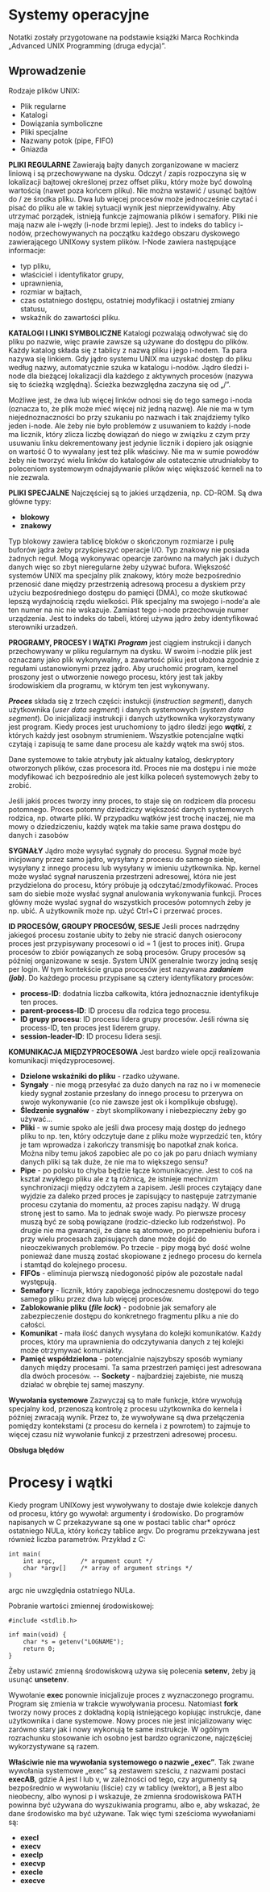 # Systemy operacyjne

Notatki zostały przygotowane na podstawie książki Marca Rochkinda „Advanced UNIX Programming (druga edycja)”.

## Wprowadzenie
Rodzaje plików UNIX:
- Plik regularne
- Katalogi
- Dowiązania symboliczne
- Pliki specjalne
- Nazwany potok (pipe, FIFO)
- Gniazda

**PLIKI REGULARNE**
Zawierają bajty danych zorganizowane w macierz liniową i są przechowywane na dysku. Odczyt / zapis rozpoczyna się w lokalizacji bajtowej określonej przez offset pliku, który może być dowolną wartością (nawet poza końcem pliku).
Nie można wstawić / usunąć bajtów do / ze środka pliku. Dwa lub więcej procesów może jednocześnie czytać i pisać do pliku ale w takiej sytuacji wynik jest nieprzewidywalny. Aby utrzymać porządek, istnieją funkcje zajmowania plików i semafory. Pliki nie mają nazw ale i-węzły (i-node brzmi lepiej). Jest to indeks do tablicy i-nodów, przechowywanych na początku każdego obszaru dyskowego zawierającego UNIXowy system plików. I-Node zawiera następujące informacje:
- typ pliku,
- właściciel i identyfikator grupy,
- uprawnienia,
- rozmiar w bajtach,
- czas ostatniego dostępu, ostatniej modyfikacji i ostatniej zmiany statusu,
- wskaźnik do zawartości pliku.

**KATALOGI I LINKI SYMBOLICZNE**
Katalogi pozwalają odwoływać się do pliku po nazwie, więc prawie zawsze są używane do dostępu do plików. Każdy katalog składa się z tablicy z nazwą pliku i jego i-nodem. Ta para nazywa się linkiem. Gdy jądro systemu UNIX ma uzyskać dostęp do pliku według nazwy, automatycznie szuka w katalogu i-nodów. Jądro śledzi i-node dla bieżącej lokalizacji dla każdego z aktywnych procesów (nazywa się to ścieżką względną). Ścieżka bezwzględna zaczyna się od „/”.

Możliwe jest, że dwa lub więcej linków odnosi się do tego samego i-noda (oznacza to, że plik może mieć więcej niż jedną nazwę). Ale nie ma w tym niejednoznaczności bo przy szukaniu po nazwach i tak znajdziemy tylko jeden i-node. Ale żeby nie było problemów z usuwaniem to każdy i-node ma licznik, który zlicza liczbę dowiązań do niego w związku z czym przy usuwaniu linku dekrementowany jest jedynie licznik i dopiero jak osiągnie on wartość 0 to wywalany jest też plik właściwy. Nie ma w sumie powodów żeby nie tworzyć wielu linków do katalogów ale ostatecznie utrudniałoby to poleceniom systemowym odnajdywanie plików więc większość kerneli na to nie zezwala.

**PLIKI SPECJALNE**
Najczęściej są to jakieś urządzenia, np. CD-ROM. Są dwa główne typy:
- **blokowy**
- **znakowy**

Typ blokowy zawiera tablicę bloków o skończonym rozmiarze i pulę buforów jądra żeby przyśpieszyć operacje I/O.
Typ znakowy nie posiada żadnych reguł. Mogą wykonywac opearcje zarówno na małych jak i dużych danych więc so zbyt nieregularne żeby używać bufora.
Większość systemów UNIX ma specjalny plik znakowy, który może bezpośrednio przenosić dane między przestrzenią adresową procesu a dyskiem przy użyciu bezpośredniego dostępu do pamięci (DMA), co może skutkować lepszą wydajnością rzędu wielkości.
Plik specjalny ma swojego i-node'a ale ten numer na nic nie wskazuje. Zamiast tego i-node przechowuje numer urządzenia. Jest to indeks do tabeli, której używa jądro żeby identyfikować sterowniki urzadzeń.

**PROGRAMY, PROCESY I WĄTKI**
***Program*** jest ciągiem instrukcji i danych przechowywany w pliku regularnym na dysku. W swoim i-nodzie plik jest oznaczany jako plik wykonywalny, a zawartość pliku jest ułożona zgodnie z regułami ustanowionymi przez jądro. Aby uruchomić program, kernel proszony jest o utworzenie nowego procesu, który jest tak jakby środowiskiem dla programu, w którym ten jest wykonywany.

***Proces*** składa się z trzech części: instukcji (_instruction segment_), danych użytkownika (_user data segment_) i danych systemowych (_system data segment_). Do inicjalizacji instrukcji i danych użytkownika wykorzystywany jest program. Kiedy proces jest uruchomiony to jądro śledzi jego ***wątki***, z których każdy jest osobnym strumieniem. Wszystkie potencjalne wątki czytają i zapisują te same dane procesu ale każdy wątek ma swój stos.

Dane systemowe to takie atrybuty jak aktualny katalog, deskryptory otworzonych plików, czas procesora itd. Proces nie ma dostępu i nie może modyfikować ich bezpośrednio ale jest kilka poleceń systemowych żeby to zrobić.

Jeśli jakiś proces tworzy inny proces, to staje się on rodzicem dla procesu potomnego. Proces potomny dziedziczy większość danych systemowych rodzica, np. otwarte pliki. W przypadku wątków jest trochę inaczej, nie ma mowy o dziedziczeniu, każdy wątek ma takie same prawa dostępu do danych i zasobów

**SYGNAŁY**
Jądro może wysyłać sygnały do procesu. Sygnał może być inicjowany przez samo jądro, wysyłany z procesu do samego siebie, wysyłany z innego procesu lub wysyłany w imieniu użytkownika. Np. kernel może wysłać sygnał naruszenia przestrzeni adresowej, która nie jest przydzielona do procesu, który próbuje ją odczytać/zmodyfikować. Proces sam do siebie może wysłać sygnał anulowania wykonywania funkcji. Proces główny może wysłać sygnał do wszystkich procesów potomnych żeby je np. ubić. A użytkownik może np. użyć Ctrl+C i przerwać proces.

**ID PROCESÓW, GROUPY PROCESÓW, SESJE**
Jeśli proces nadrzędny jakiegoś procesu zostanie ubity to żeby nie stracić danych osierocony proces jest przypisywany procesowi o id = 1 (jest to proces init).
Grupa procesów to zbiór powiązanych ze sobą procesów.
Grupy procesów są później organizowane w sesje.
System UNIX generalnie tworzy jedną sesję per login. W tym kontekście grupa procesów jest nazywana ***zadaniem (job)***.
Do każdego procesu przypisane są cztery identyfikatory procesów:
- **process-ID**: dodatnia liczba całkowita, która jednoznacznie identyfikuje ten proces.
- **parent-process-ID**: ID procesu dla rodzica tego procesu.
- **ID grupy procesu**: ID procesu lidera grupy procesów. Jeśli równa się process-ID, ten proces jest liderem grupy.
- **session-leader-ID**: ID procesu lidera sesji.

**KOMUNIKACJA MIĘDZYPROCESOWA**
Jest bardzo wiele opcji realizowania komunikacji międzyprocesowej.
- **Dzielone wskaźniki do pliku** - rzadko używane.
- **Syngały** - nie mogą przesyłać za dużo danych na raz no i w momenecie kiedy sygnał zostanie przesłany do innego procesu to przerywa on swoje wykonywanie (co nie zawsze jest ok i komplikuje obsługę).
- **Śledzenie sygnałów** - zbyt skomplikowany i niebezpieczny żeby go używać...
- **Pliki** - w sumie spoko ale jeśli dwa procesy mają dostęp do jednego pliku to np. ten, który odczytuje dane z pliku może wyprzedzić ten, który je tam wprowadza i zakończy transmisję bo napotkał znak końca. Można niby temu jakoś zapobiec ale po co jak po paru dniach wymiany danych pliki są tak duże, że nie ma to większego sensu?
- **Pipe** - po polsku to chyba będzie łącze komunikacyjne. Jest to coś na kształ zwykłego pliku ale z tą różnicą, że istnieje mechnizm synchronizacji między odczytem a zapisem. Jeśli proces czytający dane wyjdzie za daleko przed proces je zapisujący to następuje zatrzymanie procesu czytania do momentu, aż proces zapisu nadąży. W drugą stronę jest to samo. Ma to jednak swoje wady. Po pierwsze procesy muszą być ze sobą powiązane (rodzic-dziecko lub rodzeństwo). Po drugie nie ma gwarancji, że dane są atomowe, po przepełnieniu bufora i przy wielu procesach zapisujących dane może dojść do nieoczekiwanych problemów. Po trzecie - pipy mogą być dość wolne ponieważ dane muszą zostać skopiowane z jednego procesu do kernela i stamtąd do kolejnego procesu.
- **FIFOs** - eliminuja pierwszą niedogoność pipów ale pozostałe nadal występują.
- **Semafory** - licznik, który zapobiega jednoczesnemu dostępowi do tego samego pliku przez dwa lub więcej procesów.
- **Zablokowanie pliku (_file lock_)** - podobnie jak semafory ale zabezpieczenie dostępu do konkretnego fragmentu pliku a nie do całości.
- **Komunikat** - mała ilość danych wysyłana do kolejki komunikatów. Każdy proces, który ma uprawnienia do odczytywania danych z tej kolejki może otrzymywać komuniakty.
- **Pamięć współdzielona** - potencjalnie najszybszy sposób wymiany danych między procesami. Ta sama przestrzeń pamięci jest adresowana dla dwóch procesów.
-- **Sockety** - najbardziej zajebiste, nie muszą działać w obrębie tej samej maszyny.

**Wywołania systemowe**
Zazwyczaj są to małe funkcje, które wywołują specjalny kod, przenoszą kontrolę z procesu użytkownika do kernela i później zwracają wynik. Przez to, że wywoływane są dwa przełączenia pomiędzy kontekstami (z procesu do kernela i z powrotem) to zajmuje to więcej czasu niż wywołanie funkcji z przestrzeni adresowej procesu.


**Obsługa błędów**



[comment]: <> (do uzupełnienia)

# Procesy i wątki
Kiedy program UNIXowy jest wywoływany to dostaje dwie kolekcje danych od procesu, który go wywołał: argumenty i środowisko. Do programów napisanych w C przekazywane są one w postaci tablic char* oprócz ostatniego NULa, który kończy tablice argv. Do programu przekzywana jest również liczba parametrów. Przykład z C:
```
int main(
    int argc,       /* argument count */
    char *argv[]    /* array of argument strings */
)
```
argc nie uwzględnia ostatniego NULa.

Pobranie wartości zmiennej środowiskowej:
```
#include <stdlib.h>

inf main(void) {
    char *s = getenv("LOGNAME");
    return 0;
}
```
Żeby ustawić zmienną środowiskową używa się polecenia **setenv**, żeby ją usunąć **unsetenv**.

[comment]: <> (do uzupełnienia różnica między procesem a programem)

Wywołanie **exec** ponownie inicjalizuje proces z wyznaczonego programu. Program się zmienia w trakcie wywoływania procesu. Natomiast **fork** tworzy nowy proces z dokładną kopią istniejącego kopiując instrukcje, dane użytkownika i dane systemowe. Nowy proces nie jest inicjalizowany więc zarówno stary jak i nowy wykonują te same instrukcje. W ogólnym rozrachunku stosowanie ich osobno jest bardzo ograniczone, najczęściej wykorzystywane są razem.

**Właściwie nie ma wywołania systemowego o nazwie „exec”**. Tak zwane wywołania systemowe „exec” są zestawem sześciu, z nazwami postaci **execAB**, gdzie A jest l lub v, w zależności od tego, czy argumenty są bezpośrednio w wywołaniu (liście) czy w tablicy (wektor), a B jest albo nieobecny, albo wynosi p i wskazuje, że zmienna środowiskowa PATH powinna być używana do wyszukiwania programu, albo e, aby wskazać, że dane środowisko ma być używane. Tak więc tymi sześcioma wywołaniami są:
- **execl**
- **execv**
- **execlp**
- **execvp**
- **execle**
- **execve**

